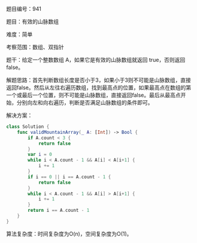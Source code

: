 题目编号：941

题目：有效的山脉数组

难度：简单

考察范围：数组、双指针

题干：给定一个整数数组 A，如果它是有效的山脉数组就返回 true，否则返回 false。

解题思路：首先判断数组长度是否小于3，如果小于3则不可能是山脉数组，直接返回false。然后从左往右遍历数组，找到最高点的位置，如果最高点在数组的第一个或最后一个位置，则不可能是山脉数组，直接返回false。最后从最高点开始，分别向左和向右遍历，判断是否满足山脉数组的条件即可。

解决方案：

```swift
class Solution {
    func validMountainArray(_ A: [Int]) -> Bool {
        if A.count < 3 {
            return false
        }
        var i = 0
        while i < A.count - 1 && A[i] < A[i+1] {
            i += 1
        }
        if i == 0 || i == A.count - 1 {
            return false
        }
        while i < A.count - 1 && A[i] > A[i+1] {
            i += 1
        }
        return i == A.count - 1
    }
}
```

算法复杂度：时间复杂度为O(n)，空间复杂度为O(1)。